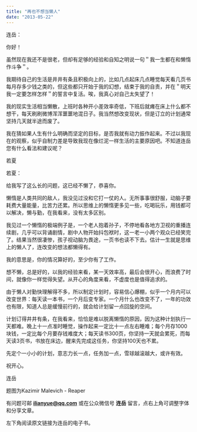 ```yaml
---
title: "再也不想当懒人"
date: "2013-05-22"
---
```


连岳：  
  

你好！  

虽然现在我还不是很老，但却有足够的经验和自知之明说一句＂我一生都在和懒惰作斗争＂。  
  

我期待自己的生活是井井有条且积极向上的，比如几点起床几点睡觉每天看几页书每月存多少钱之类的，但这些都只开始于我的幻想，结束于我的自责，并在＂明天我一定要怎样怎样＂的誓言中复活。唉，我真心对自己太失望了！  
  

我的现实生活相当懒散，上班时各种开小差效率奇低，下班后就瘫在床上什么都不想干，每天刷刷微博浑浑噩噩地混日子。我当然想改变现状，但是订立的计划通常坚持几天就半途而废了。  
  

我在猜如果人生有什么明确而坚定的目标，是否我就有动力振作起来。不过以我现在的观察，似乎自制力差是导致我现在像烂泥一样生活的主要原因吧。不知道连岳您有什么看法和建议呢？  
  

若夏

若夏：

给我写了这么长的问题，这已经不懒了，恭喜你。

懒惰是人类共同的敌人，我没见过没和它打一仗的人。无所事事很舒服，动脑子要耗费大量能量，比苦力还累。所以思维上的懒惰更多见一些，吃喝玩乐，用钱都可以解决，懒与勤，在我看来，没有太多区别。

我见过一个懒惰的极端例子是，一个老人抱着孙子，不停地看各地方卫视的重播连续剧，几乎可以背诵剧情，剧中人物开始抖包袱时，这一老一小两个观众已经笑完了。结果当然很凄惨，孩子视动脑为畏途，一页书也读不下去。估计一生就是思维上的懒人了，连改变的想法都懒得有。

我的意思是，你的情况算好的，至少你有了工作。

想不懒，总是好的，以我的经验来看，某一天效率高，最后会很开心，而浪费了时间，就像你一样觉得失望。从开心的角度来看，不虚度也是值得追求的。

由于懒人对勤快理解得不多，所以制定计划时，容易信心爆棚，似乎一个月内可以改变世界：每天读一本书，一个月后变专家。一个月什么也改变不了，一年的功效也有限，知道人总是缓慢前行的，就会给计划留一点回旋的空间。

计划订得井井有条，在我看来，恰恰是难以脱离懒惰的原因，因为这种计划执行一天都难。晚上十一点准时睡觉，操作起来一定比十一点左右睡难；每个月存1000块钱，一定比每个月要存钱难度大；每天读书300页，你坚持一天就会累死，而每天读3页书，书放在床边，醒来先完成这任务，你坚持100天也不累。

先定个一小小的计划，意志力长一点，任务加一点，雪球越滚越大，或许有效。

祝开心。

连岳

题图为Kazimir Malevich - Reaper

有问题可邮 **ilianyue@qq.com** 或在公众微信号 **连岳** 留言，点右上角可调整字体和分享文章。

左下角阅读原文链接为连岳的电子书。
